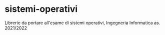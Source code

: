 # sistemi-operativi
Librerie da portare all'esame di sistemi operativi, Ingegneria Informatica as. 2021/2022
